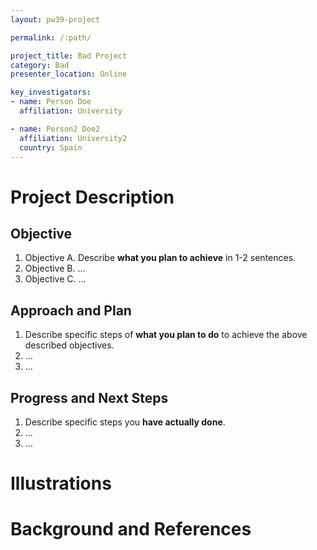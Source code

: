```yaml
---
layout: pw39-project

permalink: /:path/

project_title: Bad Project
category: Bad
presenter_location: Online

key_investigators:
- name: Person Doe
  affiliation: University

- name: Person2 Doe2
  affiliation: University2
  country: Spain
---
```


# Project Description

<!-- Add a short paragraph describing the project. -->

## Objective

<!-- Describe here WHAT you would like to achieve (what you will have as end result). -->

1. Objective A. Describe **what you plan to achieve** in 1-2 sentences.
1. Objective B. ...
1. Objective C. ...

## Approach and Plan

<!-- Describe here HOW you would like to achieve the objectives stated above. -->

1. Describe specific steps of **what you plan to do** to achieve the above described objectives.
1. ...
1. ...

## Progress and Next Steps

<!-- Update this section as you make progress, describing of what you have ACTUALLY DONE.
     If there are specific steps that you could not complete then you can describe them here, too. -->

1. Describe specific steps you **have actually done**.
1. ...
1. ...

# Illustrations

<!-- Add pictures and links to videos that demonstrate what has been accomplished.
![Description of picture](Example2.jpg)
![Some more images](Example2.jpg)
-->

# Background and References

<!-- If you developed any software, include link to the source code repository.
     If possible, also add links to sample data, and to any relevant publications. -->
